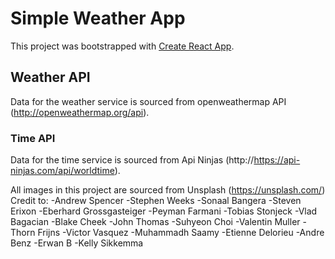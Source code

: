 # Simple Weather App

This project was bootstrapped with [Create React App](https://github.com/facebook/create-react-app).

## Weather API
Data for the weather service is sourced from openweathermap API (http://openweathermap.org/api).

### Time API
Data for the time service is sourced from Api Ninjas (http://https://api-ninjas.com/api/worldtime).


All images in this project are sourced from Unsplash (https://unsplash.com/) Credit to:
 -Andrew Spencer
 -Stephen Weeks
 -Sonaal Bangera
 -Steven Erixon
 -Eberhard Grossgasteiger
 -Peyman Farmani
 -Tobias Stonjeck
 -Vlad  Bagacian
 -Blake Cheek
 -John Thomas
 -Suhyeon Choi
 -Valentin Muller
 -Thorn Frijns
 -Victor Vasquez
 -Muhammadh Saamy
 -Etienne Delorieu
 -Andre Benz
 -Erwan B
 -Kelly Sikkemma
